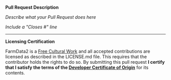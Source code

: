 __Pull Request Description__

_Describe what your Pull Request does here_

_Include a "Closes #" line_

---
__Licensing Certification__

FarmData2 is a [Free Cultural Work](https://freedomdefined.org/Definition) and all accepted contributions are licensed as described in the LICENSE.md file. This requires that the contributor holds the rights to do so. By submitting this pull request __I certify that I satisfy the terms of the [Developer Certificate of Origin](https://developercertificate.org/)__ for its contents.
